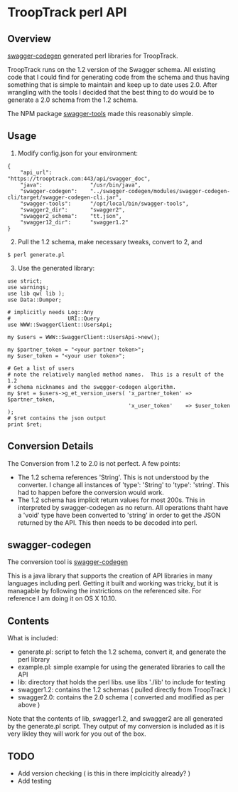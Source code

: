 # TroopTrack perl API

## Overview

[swagger-codegen](https://github.com/swagger-api/swagger-codegen#modifying-the-client-library-format) generated perl libraries for TroopTrack.

TroopTrack runs on the 1.2 version of the Swagger schema.  All
existing code that I could find for generating code from the schema
and thus having something that is simple to maintain and keep up to
date uses 2.0.  After wrangling with the tools I decided that the
best thing to do would be to generate a 2.0 schema from the 1.2
schema.

The NPM package [swagger-tools](https://www.npmjs.com/package/swagger-tools) made this reasonably simple.

## Usage

1. Modify config.json for your environment:

```
{
    "api_url":            "https://trooptrack.com:443/api/swagger_doc",
    "java":               "/usr/bin/java",
    "swagger-codegen":    "../swagger-codegen/modules/swagger-codegen-cli/target/swagger-codegen-cli.jar",
    "swagger-tools":      "/opt/local/bin/swagger-tools",
    "swagger2_dir":       "swagger2",
    "swagger2_schema":    "tt.json",
    "swagger12_dir":      "swagger1.2"
}
```

2. Pull the 1.2 schema, make necessary tweaks, convert to 2, and 
```
$ perl generate.pl
```

3. Use the generated library:

```
use strict;
use warnings;
use lib qw( lib );
use Data::Dumper;

# implicitly needs Log::Any
#                  URI::Query
use WWW::SwaggerClient::UsersApi;

my $users = WWW::SwaggerClient::UsersApi->new();

my $partner_token = "<your partner token>";
my $user_token = "<your user token>";

# Get a list of users
# note the relatively mangled method names.  This is a result of the 1.2
# schema nicknames and the swqgger-codegen algorithm.
my $ret = $users->g_et_version_users( 'x_partner_token' => $partner_token,
                                      'x_user_token'    => $user_token );
# $ret contains the json output 
print $ret;
```

## Conversion Details

The Conversion from 1.2 to 2.0 is not perfect.  A few points:

- The 1.2 schema references 'String'.  This is not understood by the converter. I change all instances of 'type': 'String' to 'type': 'string'. This had to happen before the conversion would work.
- The 1.2 schema has implicit return values for most 200s.  This in interpreted by swagger-codegen as no return.  All operations thaht have a 'void' type have been converted to 'string' in order to get the JSON returned by the API. This then needs to be decoded into perl.

## swagger-codegen

The conversion tool is [swagger-codegen](https://github.com/swagger-api/swagger-codegen#modifying-the-client-library-format)

This is a java library that supports the creation of API libraries in
many languages including perl.  Getting it built and working was
tricky, but it is managable by following the instrictions on the
referenced site.  For reference I am doing it on OS X 10.10.

## Contents

What is included:

- generate.pl: script to fetch the 1.2 schema, convert it, and generate the perl library
- example.pl: simple example for using the generated libraries to call the API
- lib: directory that holds the perl libs.  use libs './lib' to include for testing
- swagger1.2: contains the 1.2 schemas ( pulled directly from TroopTrack )
- swagger2.0: contains the 2.0 schema ( converted and modified as per above )

Note that the contents of lib, swagger1.2, and swagger2 are all generated by the generate.pl script.  They output of my conversion is included as it is very likley they will work for you out of the box.

## TODO

- Add version checking ( is this in there implcicitly already? )
- Add testing
